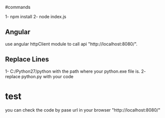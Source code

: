 #commands

1- npm install
2- node index.js


## Angular
use angular httpClient module to call api "http://localhost:8080/".

## Replace Lines
1- C:/Python27/python with the path where your python.exe file is.
2- replace python.py with your code


# test
you can check the code by pase url in your browser "http://localhost:8080/"